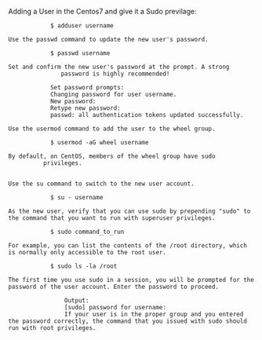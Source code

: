 Adding a User in the Centos7 and give it a Sudo previlage:

		        $ adduser username

	Use the passwd command to update the new user's password.

				$ passwd username  

	Set and confirm the new user's password at the prompt. A strong
		           password is highly recommended!

				Set password prompts:
				Changing password for user username.
				New password:
				Retype new password:
				passwd: all authentication tokens updated successfully.      

	Use the usermod command to add the user to the wheel group.

				$ usermod -aG wheel username

	By default, on CentOS, members of the wheel group have sudo
		      privileges.


	Use the su command to switch to the new user account.

				$ su - username

	As the new user, verify that you can use sudo by prepending "sudo" to the command that you want to run with superuser privileges.

				$ sudo command_to_run

	For example, you can list the contents of the /root directory, which is normally only accessible to the root user.

				$ sudo ls -la /root

	The first time you use sudo in a session, you will be prompted for the password of the user account. Enter the password to proceed.

					Output:
					[sudo] password for username:
					If your user is in the proper group and you entered the password correctly, the command that you issued with sudo should run with root privileges.






 



